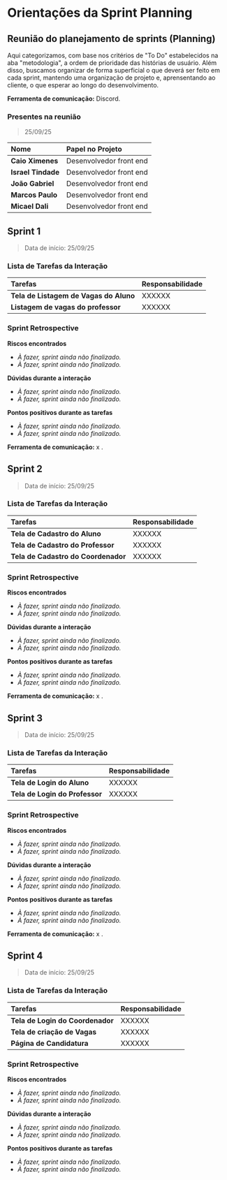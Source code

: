 # Orientações da Sprint Planning

## Reunião do planejamento de sprints (Planning)

Aqui categorizamos, com base nos critérios de "To Do" estabelecidos na aba "metodologia", a ordem de prioridade das histórias de usuário. Além disso, buscamos organizar de forma superficial o que deverá ser feito em cada sprint, mantendo uma organização de projeto e, aprensentando ao cliente, o que esperar ao longo do desenvolvimento.

**Ferramenta de comunicação:** Discord.

### Presentes na reunião

> 25/09/25
 
| Nome | Papel no Projeto |
| :--- | :--- |
| **Caio Ximenes** | Desenvolvedor front end |
| **Israel Tindade** | Desenvolvedor front end |
| **João Gabriel** | Desenvolvedor front end |
| **Marcos Paulo** | Desenvolvedor front end |
| **Micael Dali** | Desenvolvedor front end |



## Sprint 1 
> Data de início: 25/09/25 

### Lista de Tarefas da Interação

| Tarefas | Responsabilidade |
| :--- | :--- |
| **Tela de Listagem de Vagas do Aluno** | XXXXXX |
| **Listagem de vagas do professor** | XXXXXX |

### Sprint Retrospective

**Riscos encontrados**

- *À fazer, sprint ainda não finalizado.*
- *À fazer, sprint ainda não finalizado.*

**Dúvidas durante a interação**

- *À fazer, sprint ainda não finalizado.*
- *À fazer, sprint ainda não finalizado.*

**Pontos positivos durante as tarefas**

- *À fazer, sprint ainda não finalizado.*
- *À fazer, sprint ainda não finalizado.*

**Ferramenta de comunicação:** x .

## Sprint 2
> Data de início: 25/09/25 

### Lista de Tarefas da Interação

| Tarefas | Responsabilidade |
| :--- | :--- |
| **Tela de Cadastro do Aluno** | XXXXXX |
| **Tela de Cadastro do Professor** | XXXXXX |
| **Tela de Cadastro do Coordenador** | XXXXXX |

### Sprint Retrospective

**Riscos encontrados**

- *À fazer, sprint ainda não finalizado.*
- *À fazer, sprint ainda não finalizado.*

**Dúvidas durante a interação**

- *À fazer, sprint ainda não finalizado.*
- *À fazer, sprint ainda não finalizado.*

**Pontos positivos durante as tarefas**

- *À fazer, sprint ainda não finalizado.*
- *À fazer, sprint ainda não finalizado.*

**Ferramenta de comunicação:** x .

## Sprint 3
> Data de início: 25/09/25 

### Lista de Tarefas da Interação

| Tarefas | Responsabilidade |
| :--- | :--- |
| **Tela de Login do Aluno** | XXXXXX |
| **Tela de Login do Professor** | XXXXXX |

### Sprint Retrospective

**Riscos encontrados**

- *À fazer, sprint ainda não finalizado.*
- *À fazer, sprint ainda não finalizado.*

**Dúvidas durante a interação**

- *À fazer, sprint ainda não finalizado.*
- *À fazer, sprint ainda não finalizado.*

**Pontos positivos durante as tarefas**

- *À fazer, sprint ainda não finalizado.*
- *À fazer, sprint ainda não finalizado.*

**Ferramenta de comunicação:** x .

## Sprint 4
> Data de início: 25/09/25 

### Lista de Tarefas da Interação

| Tarefas | Responsabilidade |
| :--- | :--- |
| **Tela de Login do Coordenador** | XXXXXX |
| **Tela de criação de Vagas** | XXXXXX |
| **Página de Candidatura** | XXXXXX |

### Sprint Retrospective

**Riscos encontrados**

- *À fazer, sprint ainda não finalizado.*
- *À fazer, sprint ainda não finalizado.*

**Dúvidas durante a interação**

- *À fazer, sprint ainda não finalizado.*
- *À fazer, sprint ainda não finalizado.*

**Pontos positivos durante as tarefas**

- *À fazer, sprint ainda não finalizado.*
- *À fazer, sprint ainda não finalizado.*

